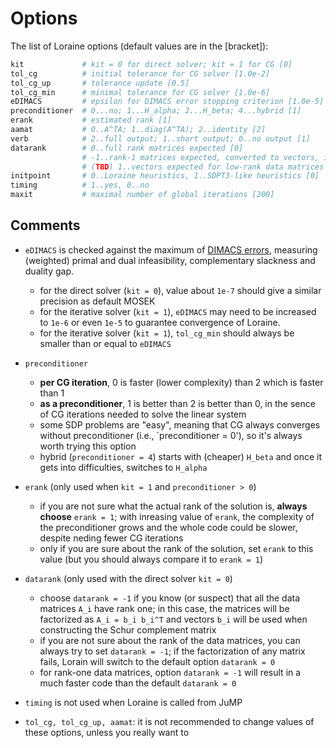 # Options

The list of Loraine options (default values are in the [bracket]):
```julia
kit             # kit = 0 for direct solver; kit = 1 for CG [0]
tol_cg          # initial tolerance for CG solver [1.0e-2]
tol_cg_up       # tolerance update [0.5]
tol_cg_min      # minimal tolerance for CG solver [1.0e-6]
eDIMACS         # epsilon for DIMACS error stopping criterion [1.0e-5]
preconditioner  # 0...no; 1...H_alpha; 2...H_beta; 4...hybrid [1]
erank           # estimated rank [1]
aamat           # 0..A^TA; 1..diag(A^TA); 2..identity [2]
verb            # 2..full output; 1..short output; 0..no output [1]
datarank        # 0..full rank matrices expected [0]
                # -1..rank-1 matrices expected, converted to vectors, if possible
                # (TBD) 1..vectors expected for low-rank data matrices
initpoint       # 0..Loraine heuristics, 1..SDPT3-like heuristics [0]
timing          # 1..yes, 0..no
maxit           # maximal number of global iterations [200]
```

## Comments

- `eDIMACS` is checked against the maximum of [DIMACS errors](https://plato.asu.edu/dimacs/node3.html), measuring (weighted) primal and dual infeasibility, complementary slackness and duality gap.  
    - for the direct solver (`kit = 0`), value about `1e-7` should give a similar precision as default MOSEK
    - for the iterative solver (`kit = 1`), `eDIMACS` may need to be increased to `1e-6` or even `1e-5` to guarantee convergence of Loraine.
    - for the iterative solver (`kit = 1`), `tol_cg_min` should always be smaller than or equal to `eDIMACS`

- `preconditioner`
    - **per CG iteration**, 0 is faster (lower complexity) than 2 which is faster than 1
    - **as a preconditioner**, 1 is better than 2 is better than 0, in the sence of CG iterations needed to solve the linear system
    - some  SDP problems are "easy", meaning that CG always converges without preconditioner (i.e., `preconditioner = 0'), so it's always worth trying this option
    - hybrid (`preconditioner = 4`) starts with (cheaper) `H_beta` and once it gets into difficulties, switches to `H_alpha`

- `erank` (only used when `kit = 1` and `preconditioner > 0`)
    - if you are not sure what the actual rank of the solution is, **always choose** `erank = 1`; with inreasing value of `erank`, the complexity of the preconditioner grows and the whole code could be slower, despite neding fewer CG iterations
    - only if you are sure about the rank of the solution, set `erank` to this value (but you should always compare it to `erank = 1`)

- `datarank` (only used with the direct solver `kit = 0`)
    - choose `datarank = -1` if you know (or suspect) that all the data matrices ``A_i`` have rank one; in this case, the matrices will be factorized as ``A_i = b_i b_i^T`` and vectors ``b_i`` will be used when constructing the Schur complement matrix
    - if you are not sure about the rank of the data matrices, you can always try to set `datarank = -1`; if the factorization of any matrix fails, Lorain will switch to the default option `datarank = 0`
    - for rank-one data matrices, option `datarank = -1` will result in a much faster code than the default `datarank = 0`

- `timing` is not used when Loraine is called from JuMP

- `tol_cg, tol_cg_up, aamat`: it is not recommended to change values of these options, unless you really want to
